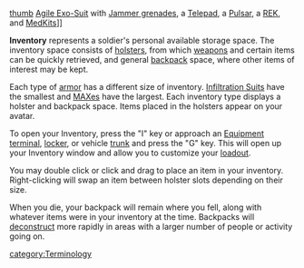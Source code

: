[thumb](image:Inventory.jpg) [Agile
Exo-Suit](../armor/Agile_Exo-Suit.md) with [Jammer
grenades](../weapons/Jammer_Grenade.md), a [Telepad](../weapons/Telepad.md), a
[Pulsar](../weapons/Pulsar.md), a [REK](../weapons/Remote_Electronics_Kit.md), and
[MedKits](../items/MedKit.md)\]\]

**Inventory** represents a soldier's personal available storage space.
The inventory space consists of [holsters](../etc/Holster.md), from
which [weapons](../weapons/Weapons_Index.md) and certain items can be quickly
retrieved, and general [backpack](Backpack.md) space, where
other items of interest may be kept.

Each type of [armor](../armor/Armor_Index.md) has a different size of
inventory. [Infiltration Suits](../items/Infiltration_Suit.md) have the
smallest and [MAXes](../items/Mechanized_Assault_Exo-Suit.md) have the largest. Each inventory
type displays a holster and backpack space. Items placed in the holsters
appear on your avatar.

To open your Inventory, press the "I" key or approach an [Equipment
terminal](../items/Equipment_Terminal.md), [locker](../items/Lockers.md),
or vehicle [trunk](Trunk.md) and press the "G" key. This will
open up your Inventory window and allow you to customize your
[loadout](Loadout.md).

You may double click or click and drag to place an item in your
inventory. Right-clicking will swap an item between holster slots
depending on their size.

When you die, your backpack will remain where you fell, along with
whatever items were in your inventory at the time. Backpacks will
[deconstruct](Deconstruct.md) more rapidly in areas with a
larger number of people or activity going on.

[category:Terminology](category:Terminology.md)
